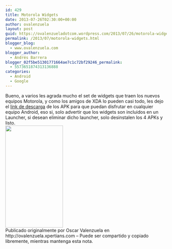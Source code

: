 ```yaml
---
id: 429
title: Motorola Widgets
date: 2013-07-26T02:30:00+00:00
author: ovalenzuela
layout: post
guid: https://ovalenzueladotcom.wordpress.com/2013/07/26/motorola-widgets
permalink: /2013/07/motorola-widgets.html
blogger_blog:
  - www.ovalenzuela.com
blogger_author:
  - Andrés Barrera
blogger_02f5be51301771664ae7c1c72bf29246_permalink:
  - 5573651874313136888
categories:
  - Android
  - Google
---
```

<div>
  Bueno, a varios les agrada mucho el set de widgets que traen los nuevos equipos Motorola, y como los amigos de XDA lo pueden casi todo, les dejo el <a href="https://docs.google.com/file/d/0B1nsC-ORopYISUk1dm01NmJvV1U/edit?usp=sharing" rel="nofollow" target="_blank">link de descarga</a> de los APK para que puedan disfrutar en cualquier equipo Android, eso si, solo advertir que los widgets son incluidos en un Launcher, si desean eliminar dicho launcher, solo desinstalen los 4 APKs y listo.
</div>

<div>
</div>

<div>
  <a href="http://ovalenzuela.xpertians.com/wp-content/uploads/blogger/-MXKnvNX3fiw/UfHfFAEYmII/AAAAAAAAOjw/XN1A-Grkr74/s1600/Motorola-Droid-RAZR-M-screenshot-widgets.jpg"><img border="0" height="320" src="http://ovalenzuela.xpertians.com/wp-content/uploads/blogger/-MXKnvNX3fiw/UfHfFAEYmII/AAAAAAAAOjw/XN1A-Grkr74/s320/Motorola-Droid-RAZR-M-screenshot-widgets.jpg" width="180" /></a>
</div>

<div>
</div>

<div>
  Publicado originalmente por Oscar Valenzuela en http://ovalenzuela.xpertians.com &#8211; Puede ser compartido y copiado libremente, mientras mantenga esta nota.
</div>
